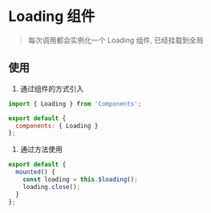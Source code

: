 # Loading 组件

> 每次调用都会实例化一个 Loading 组件, 已经挂载到全局

## 使用

1. 通过组件的方式引入

```js
import { Loading } from 'Components';

export default {
  components: { Loading }
};
```

1. 通过方法使用

```js
export default {
  mounted() {
    const loading = this.$loading();
    loading.close();
  }
};
```
